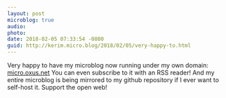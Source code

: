 ```yaml
---
layout: post
microblog: true
audio: 
photo: 
date: 2018-02-05 07:33:54 -0800
guid: http://kerim.micro.blog/2018/02/05/very-happy-to.html
---
```

Very happy to have my microblog now running under my own domain: [micro.oxus.net](https://micro.oxus.net) You can even subscribe to it with an RSS reader! And my entire microblog is being mirrored to my github repository if I ever want to self-host it. Support the open web!
